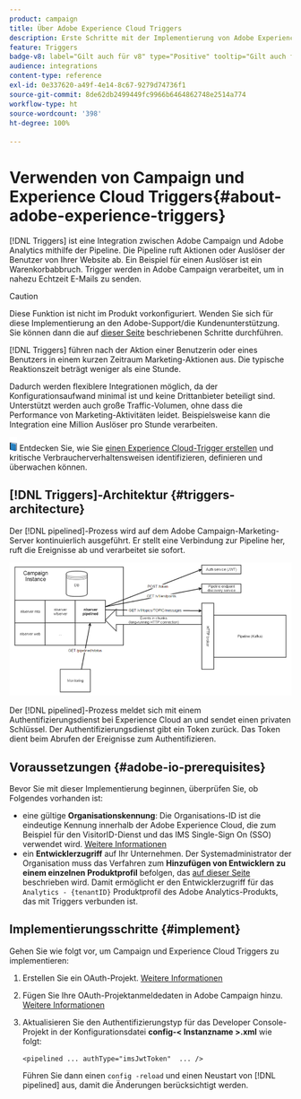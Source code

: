 ```yaml
---
product: campaign
title: Über Adobe Experience Cloud Triggers
description: Erste Schritte mit der Implementierung von Adobe Experience Cloud Triggers.
feature: Triggers
badge-v8: label="Gilt auch für v8" type="Positive" tooltip="Gilt auch für Campaign v8"
audience: integrations
content-type: reference
exl-id: 0e337620-a49f-4e14-8c67-9279d74736f1
source-git-commit: 8de62db2499449fc9966b6464862748e2514a774
workflow-type: ht
source-wordcount: '398'
ht-degree: 100%

---
```


# Verwenden von Campaign und Experience Cloud Triggers{#about-adobe-experience-triggers}

[!DNL Triggers] ist eine Integration zwischen Adobe Campaign und Adobe Analytics mithilfe der Pipeline. Die Pipeline ruft Aktionen oder Auslöser der Benutzer von Ihrer Website ab. Ein Beispiel für einen Auslöser ist ein Warenkorbabbruch. Trigger werden in Adobe Campaign verarbeitet, um in nahezu Echtzeit E-Mails zu senden.

>[!CAUTION]
>
>Diese Funktion ist nicht im Produkt vorkonfiguriert. Wenden Sie sich für diese Implementierung an den Adobe-Support/die Kundenunterstützung. Sie können dann die auf [dieser Seite](../../integrations/using/configuring-pipeline.md#prerequisites) beschriebenen Schritte durchführen.

[!DNL Triggers] führen nach der Aktion einer Benutzerin oder eines Benutzers in einem kurzen Zeitraum Marketing-Aktionen aus. Die typische Reaktionszeit beträgt weniger als eine Stunde.

Dadurch werden flexiblere Integrationen möglich, da der Konfigurationsaufwand minimal ist und keine Drittanbieter beteiligt sind.
Unterstützt werden auch große Traffic-Volumen, ohne dass die Performance von Marketing-Aktivitäten leidet. Beispielsweise kann die Integration eine Million Auslöser pro Stunde verarbeiten.

![](assets/do-not-localize/book.png) Entdecken Sie, wie Sie [einen Experience Cloud-Trigger erstellen](https://experienceleague.adobe.com/docs/experience-cloud/triggers/create.html?lang=de) und kritische Verbraucherverhaltensweisen identifizieren, definieren und überwachen können.

## [!DNL Triggers]-Architektur  {#triggers-architecture}

Der [!DNL pipelined]-Prozess wird auf dem Adobe Campaign-Marketing-Server kontinuierlich ausgeführt. Er stellt eine Verbindung zur Pipeline her, ruft die Ereignisse ab und verarbeitet sie sofort.

![](assets/triggers_2.png)

Der [!DNL pipelined]-Prozess meldet sich mit einem Authentifizierungsdienst bei Experience Cloud an und sendet einen privaten Schlüssel. Der Authentifizierungsdienst gibt ein Token zurück. Das Token dient beim Abrufen der Ereignisse zum Authentifizieren.

## Voraussetzungen {#adobe-io-prerequisites}

Bevor Sie mit dieser Implementierung beginnen, überprüfen Sie, ob Folgendes vorhanden ist:

* eine gültige **Organisationskennung**: Die Organisations-ID ist die eindeutige Kennung innerhalb der Adobe Experience Cloud, die zum Beispiel für den VisitorID-Dienst und das IMS Single-Sign On (SSO) verwendet wird. [Weitere Informationen](https://experienceleague.adobe.com/docs/core-services/interface/administration/organizations.html?lang=de)
* ein **Entwicklerzugriff** auf Ihr Unternehmen. Der Systemadministrator der Organisation muss das Verfahren zum **Hinzufügen von Entwicklern zu einem einzelnen Produktprofil** befolgen, das [auf dieser Seite](https://helpx.adobe.com/de/enterprise/using/manage-developers.html) beschrieben wird. Damit ermöglicht er den Entwicklerzugriff für das `Analytics - {tenantID}` Produktprofil des Adobe Analytics-Produkts, das mit Triggers verbunden ist.

## Implementierungsschritte {#implement}

Gehen Sie wie folgt vor, um Campaign und Experience Cloud Triggers zu implementieren:

1. Erstellen Sie ein OAuth-Projekt. [Weitere Informationen](oauth-technical-account.md#oauth-service)

1. Fügen Sie Ihre OAuth-Projektanmeldedaten in Adobe Campaign hinzu. [Weitere Informationen](oauth-technical-account.md#add-credentials)

1. Aktualisieren Sie den Authentifizierungstyp für das Developer Console-Projekt in der Konfigurationsdatei **config-&lt; Instanzname >.xml** wie folgt:

   ```
   <pipelined ... authType="imsJwtToken"  ... />
   ```

   Führen Sie dann einen `config -reload` und einen Neustart von [!DNL pipelined] aus, damit die Änderungen berücksichtigt werden.

